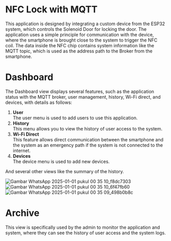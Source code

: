# NFC Lock with MQTT
This application is designed by integrating a custom device from the ESP32 system, which controls the Solenoid Door for locking the door. The application uses a simple principle for communication with the device, where the smartphone is brought close to the system to trigger the NFC coil. The data inside the NFC chip contains system information like the MQTT topic, which is used as the address path to the Broker from the smartphone.

# Dashboard
   The Dashboard view displays several features, such as the application status with the MQTT broker, user management, history, Wi-Fi direct, and devices, with details as follows:
   1. **User**  
        The user menu is used to add users to use this application.
   2. **History**  
        This menu allows you to view the history of user access to the system.
   3. **Wi-Fi Direct**  
        This feature allows direct communication between the smartphone and the system as an emergency path if the system is not connected to the internet.
   4. **Devices**  
        The device menu is used to add new devices.

   And several other views like the summary of the history.

![Gambar WhatsApp 2025-01-01 pukul 00 35 10_f8dc7303](https://github.com/user-attachments/assets/5fd702fd-839f-4195-a7cc-5798b302a1de=250x250)
![Gambar WhatsApp 2025-01-01 pukul 00 35 10_6f47fb60](https://github.com/user-attachments/assets/e758311b-6268-492a-af82-7e400f225a2d)
![Gambar WhatsApp 2025-01-01 pukul 00 35 09_498b0b8c](https://github.com/user-attachments/assets/5f1b96fc-f5c2-40ba-874c-f70f7257bc68)


# Archive
   This view is specifically used by the admin to monitor the application and system, where they can see the history of user access and the system logs.
